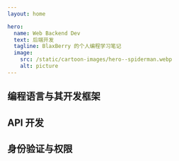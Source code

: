 ```yaml
---
layout: home

hero:
  name: Web Backend Dev
  text: 后端开发
  tagline: BlaxBerry 的个人编程学习笔记
  image:
    src: /static/cartoon-images/hero--spiderman.webp
    alt: picture
---
```


<script setup lang="ts"> 
import SkillIconsBlock from '../../components/SkillIconsBlock.vue'


const __NODEJS_AND_RELATED_FRAMEWORKS__ = [
    { 
        name: "Node.js", 
        link: "/notes/web-backend/runtimes/nodejs/", 
        imgSrc: "/static/skill-icons/web-backend--nodejs.png"
    },
    { 
        name: "Express.js", 
        link: "/notes/web-backend/frameworks/expressjs/", 
        imgSrc: "/static/skill-icons/web-backend--expressjs.png"
    },
    { 
        name: "Nest.js", 
        link: "/notes/web-backend/frameworks/nestjs/", 
        imgSrc: "/static/skill-icons/web-backend--nestjs.png"
    }
]

const __PYTHON_AND_RELATED_FRAMEWORKS__ = [
    { 
        name: "Python", 
        link: "/notes/web-backend/languages/python/", 
        imgSrc: "/static/skill-icons/web-backend--python.png"
    },
    { 
        name: "Django", 
        link: "/notes/web-backend/frameworks/django/", 
        imgSrc: "/static/skill-icons/web-backend--django.png"
    },
    // { 
    //     name: "Fast API", 
    //     link: "/notes/web-backend/frameworks/fastapi/", 
    //     imgSrc: "/static/skill-icons/web-backend--fastapi.png"
    // }
]

const __GOLANG_AND_RELATED_FRAMEWORKS__ = [
    { 
        name: "Golang", 
        link: "/notes/web-backend/languages/golang/", 
        imgSrc: "/static/skill-icons/web-backend--golang.png"
    },
    { 
        name: "Gin", 
        link: "/notes/web-backend/frameworks/gin/", 
        imgSrc: "/static/skill-icons/web-backend--gin.png"
    }
]

// const __RUBY_AND_RELATED_FRAMEWORKS__ = [
//     { 
//         name: "Ruby", 
//         link: "/notes/web-backend/languages/ruby/", 
//         imgSrc: "/static/skill-icons/web-backend--ruby.png"
//     },
//     { 
//         name: "Ruby On Rails", 
//         link: "/notes/web-backend/frameworks/ruby-on-rails/", 
//         imgSrc: "/static/skill-icons/web-backend--ruby-on-rails.png"
//     }
// ]

// const __RUST_AND_RELATED_FRAMEWORKS__ = [
//     { 
//         name: "Rust", 
//         link: "/notes/web-backend/languages/rust/", 
//         imgSrc: "/static/skill-icons/web-backend--rust.png"
//     },
//     { 
//         name: "Actix Web", 
//         link: "https://actix.rs/", 
//         imgSrc: "/static/skill-icons/web-backend--actix-web.png",
//         openNewTag: true
//     }
// ]

const __API__ = [
    { 
        name: "Rest API", 
        link: "/notes/web-backend/api/restapi/", 
        imgSrc: "/static/skill-icons/web-backend--restapi.png"
    },
    { 
        name: "GraphQL", 
        link: "/notes/web-backend/api/graphql/", 
        imgSrc: "/static/skill-icons/web-backend--graphql.png"
    },
    { 
        name: "gRPC", 
        link: "https://grpc.io/", 
        imgSrc: "/static/skill-icons/web-backend--grpc.png",
        openNewTag: true
    },    
    { 
        name: "tRPC", 
        link: "https://trpc.io/", 
        imgSrc: "/static/skill-icons/web-backend--trpc.png",
        openNewTag: true
    },  
    { 
        name: "Protocol Buffers",
        link: "/notes/web-backend/api/protobuf/", 
        imgSrc: "/static/skill-icons/web-backend--protobuf.png",
    },
    { 
        name: "WebSocket", 
        link: "/notes/web-backend/api/websocket/", 
        imgSrc: "/static/skill-icons/web-backend--websocket.png"
    },
]

const __AUTHENTICATION_AUTHORIZATION__ = [
    { 
        name: "JWT", 
        link: "https://qiita.com/asagohan2301/items/cef8bcb969fef9064a5c", 
        imgSrc: "/static/skill-icons/web-backend--jwt.png",
        openNewTag: true
    },
    { 
        name: "OAuth", 
        link: "https://oauth.net/2/", 
        imgSrc: "/static/skill-icons/web-backend--oauth.png",
        openNewTag: true
    },
    
]
</script>

## 编程语言与其开发框架

<SkillIconsBlock :skillList="__NODEJS_AND_RELATED_FRAMEWORKS__"/>
<SkillIconsBlock :skillList="__PYTHON_AND_RELATED_FRAMEWORKS__"/>
<SkillIconsBlock :skillList="__GOLANG_AND_RELATED_FRAMEWORKS__"/>
<!-- <SkillIconsBlock :skillList="__RUBY_AND_RELATED_FRAMEWORKS__"/> -->
<!-- <SkillIconsBlock :skillList="__RUST_AND_RELATED_FRAMEWORKS__"/> -->

## API 开发

<SkillIconsBlock :skillList="__API__"/>

## 身份验证与权限

<SkillIconsBlock :skillList="__AUTHENTICATION_AUTHORIZATION__"/>

<!-- ## 架构设计

> Architecture Design

微服务架构、单体架构、Serverless、消息队列（RabbitMQ、Kafka） -->
